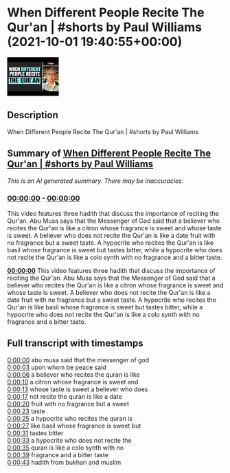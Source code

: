# When Different People Recite The Qur'an | #shorts by Paul Williams (2021-10-01 19:40:55+00:00)

![alt When Different People Recite The Qur'an | #shorts by Paul Williams](VPF6bpMOVNg.jpg "When Different People Recite The Qur'an | #shorts by Paul Williams")

## Description

When Different People Recite The Qur'an | #shorts by Paul Williams

## Summary of [When Different People Recite The Qur'an | #shorts by Paul Williams](https://www.youtube.com/watch?v=VPF6bpMOVNg)


*This is an AI generated summary. There may be inaccuracies. [](/)*

### [00:00:00](https://www.youtube.com/watch?v=VPF6bpMOVNg&t=0) - [00:00:00](https://www.youtube.com/watch?v=VPF6bpMOVNg&t=0)

This video features three hadith that discuss the importance of reciting the Qur'an. Abu Musa says that the Messenger of God said that a believer who recites the Qur'an is like a citron whose fragrance is sweet and whose taste is sweet. A believer who does not recite the Qur'an is like a date fruit with no fragrance but a sweet taste. A hypocrite who recites the Qur'an is like basil whose fragrance is sweet but tastes bitter, while a hypocrite who does not recite the Qur'an is like a colo synth with no fragrance and a bitter taste.

**[00:00:00](https://www.youtube.com/watch?v=VPF6bpMOVNg&t=0)** This video features three hadith that discuss the importance of reciting the Qur'an. Abu Musa says that the Messenger of God said that a believer who recites the Qur'an is like a citron whose fragrance is sweet and whose taste is sweet. A believer who does not recite the Qur'an is like a date fruit with no fragrance but a sweet taste. A hypocrite who recites the Qur'an is like basil whose fragrance is sweet but tastes bitter, while a hypocrite who does not recite the Qur'an is like a colo synth with no fragrance and a bitter taste.

## Full transcript with timestamps

[0:00:00](https://youtu.be/VPF6bpMOVNg?t=0) abu musa said that the messenger of god  
[0:00:03](https://youtu.be/VPF6bpMOVNg?t=3) upon whom be peace said  
[0:00:06](https://youtu.be/VPF6bpMOVNg?t=6) a believer who recites the quran is like  
[0:00:10](https://youtu.be/VPF6bpMOVNg?t=10) a citron whose fragrance is sweet and  
[0:00:13](https://youtu.be/VPF6bpMOVNg?t=13) whose taste is sweet a believer who does  
[0:00:17](https://youtu.be/VPF6bpMOVNg?t=17) not recite the quran is like a date  
[0:00:20](https://youtu.be/VPF6bpMOVNg?t=20) fruit with no fragrance but a sweet  
[0:00:23](https://youtu.be/VPF6bpMOVNg?t=23) taste  
[0:00:25](https://youtu.be/VPF6bpMOVNg?t=25) a hypocrite who recites the quran is  
[0:00:27](https://youtu.be/VPF6bpMOVNg?t=27) like basil whose fragrance is sweet but  
[0:00:31](https://youtu.be/VPF6bpMOVNg?t=31) tastes bitter  
[0:00:33](https://youtu.be/VPF6bpMOVNg?t=33) a hypocrite who does not recite the  
[0:00:35](https://youtu.be/VPF6bpMOVNg?t=35) quran is like a colo synth with no  
[0:00:39](https://youtu.be/VPF6bpMOVNg?t=39) fragrance and a bitter taste  
[0:00:43](https://youtu.be/VPF6bpMOVNg?t=43) hadith from bukhari and muslim  
